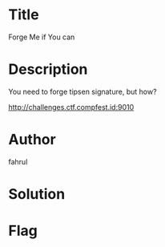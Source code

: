 # Title
Forge Me if You can

# Description
You need to forge tipsen signature, but how?

http://challenges.ctf.compfest.id:9010

# Author
fahrul

# Solution


# Flag

